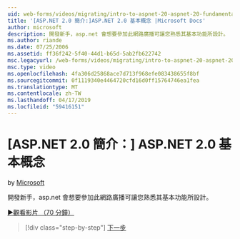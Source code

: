 ```yaml
---
uid: web-forms/videos/migrating/intro-to-aspnet-20-aspnet-20-fundamentals
title: '[ASP.NET 2.0 簡介:]ASP.NET 2.0 基本概念 |Microsoft Docs'
author: microsoft
description: 開發新手，asp.net 會想要參加此網路廣播可讓您熟悉其基本功能所設計。
ms.author: riande
ms.date: 07/25/2006
ms.assetid: ff36f242-5f40-44d1-b65d-5ab2fb622742
msc.legacyurl: /web-forms/videos/migrating/intro-to-aspnet-20-aspnet-20-fundamentals
msc.type: video
ms.openlocfilehash: 4fa306d25868ace7d713f968efe083438655f8bf
ms.sourcegitcommit: 0f1119340e4464720cfd16d0ff15764746ea1fea
ms.translationtype: MT
ms.contentlocale: zh-TW
ms.lasthandoff: 04/17/2019
ms.locfileid: "59416151"
---
```

# <a name="intro-to-aspnet-20-aspnet-20-fundamentals"></a>[ASP.NET 2.0 簡介：] ASP.NET 2.0 基本概念

by [Microsoft](https://github.com/microsoft)

開發新手，asp.net 會想要參加此網路廣播可讓您熟悉其基本功能所設計。

[&#9654;觀看影片 （70 分鐘）](https://channel9.msdn.com/Blogs/ASP-NET-Site-Videos/intro-to-aspnet-20-aspnet-20-fundamentals)

> [!div class="step-by-step"]
> [下一步](intro-to-aspnet-20-user-interface-elements.md)

